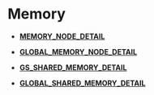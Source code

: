 # Memory<a name="ZH-CN_TOPIC_0245374663"></a>

-   **[MEMORY\_NODE\_DETAIL](MEMORY_NODE_DETAIL.md)**  

-   **[GLOBAL\_MEMORY\_NODE\_DETAIL](GLOBAL_MEMORY_NODE_DETAIL.md)**  

-   **[GS\_SHARED\_MEMORY\_DETAIL](GS_SHARED_MEMORY_DETAIL.md)**  

-   **[GLOBAL\_SHARED\_MEMORY\_DETAIL](GLOBAL_SHARED_MEMORY_DETAIL.md)**  


